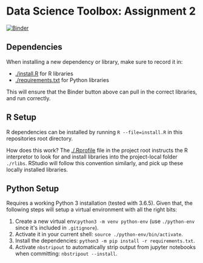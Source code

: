 # Data Science Toolbox: Assignment 2

[![Binder](http://mybinder.org/badge.svg)](http://beta.mybinder.org/v2/gh/dj311/data-science-toolbox-2/master)


## Dependencies
When installing a new dependency or library, make sure to record it in:
  - [./install.R](./install.R) for R libraries
  - [./requirements.txt](requirements.txt) for Python libraries
  
This will ensure that the Binder button above can pull in the correct libraries, and run correctly.


## R Setup
R dependencies can be installed by running `R --file=install.R` in this repositories root directory.

How does this work? The [./.Rprofile](./.Rprofile) file in the project root instructs the R interpretor to look for and install libraries into the project-local folder `./rlibs`. RStudio will follow this convention similarly, and pick up these locally installed libraries.


## Python Setup
Requires a working Python 3 installation (tested with 3.6.5). Given that, the following steps will setup a virtual environment with all the right bits:
  1. Create a new virtual env:`python3 -m venv python-env` (use `./python-env` since it's included in `.gitignore`).
  2. Activate it in your current shell: `source ./python-env/bin/activate`.
  3. Install the dependencies: `python3 -m pip install -r requirements.txt`.
  4. Activate `nbstripout` to automatically strip output from jupyter notebooks when committing: `nbstripout --install`.
